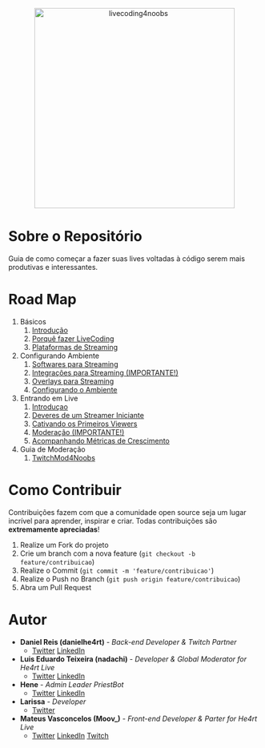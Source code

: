 <p align="center">
<img src="https://user-images.githubusercontent.com/3299130/184506231-0a9346e4-1c49-4f9f-bf44-97d7023571a3.png" width="400" alt="livecoding4noobs">
</p>

# Sobre o Repositório

Guia de como começar a fazer suas lives voltadas à código serem mais produtivas e interessantes.

# Road Map

1. Básicos
   1. [Introdução](/contents/basics/1-1-intro.md)
   2. [Porquê fazer LiveCoding](/contents/basics/1-2-why-livecoding.md)
   3. [Plataformas de Streaming](/contents/basics/1-3-streaming-platforms.md)
2. Configurando Ambiente
   1. [Softwares para Streaming](/contents/environment/2-1-softwares.md)
   2. [Integrações para Streaming (IMPORTANTE!)](/contents/environment/2-2-integrations.md)
   3. [Overlays para Streaming](/contents/environment/2-3-overlays.md)
   4. [Configurando o Ambiente](/contents//environment/2-4-setup.md)
3. Entrando em Live
   1. [Introduçao](/contents/livecoding/3-1-intro.md)
   2. [Deveres de um Streamer Iniciante](/contents/livecoding/3-2-duty.md)
   3. [Cativando os Primeiros Viewers](/contents/livecoding/3-3-first-viewers.md)
   4. [Moderação (IMPORTANTE!)](/contents/livecoding/3-4-mods.md)
   5. [Acompanhando Métricas de Crescimento](/)
4. Guia de Moderação
   1. [TwitchMod4Noobs](https://github.com/Luisnadachi/Moderacao-para-Twitch/)

# Como Contribuir

Contribuições fazem com que a comunidade open source seja um lugar incrível para aprender, inspirar e criar. Todas
contribuições são **extremamente apreciadas**!

1. Realize um Fork do projeto
2. Crie um branch com a nova feature (`git checkout -b feature/contribuicao`)
3. Realize o Commit (`git commit -m 'feature/contribuicao'`)
4. Realize o Push no Branch (`git push origin feature/contribuicao`)
5. Abra um Pull Request

# Autor

- **Daniel Reis (danielhe4rt)** - _Back-end Developer & Twitch Partner_
  - [Twitter](https://twitter.com/danielhe4rt) [LinkedIn](https://www.linkedin.com/in/danielheart)
- **Luis Eduardo Teixeira (nadachi)** - _Developer & Global Moderator for He4rt Live_
  - [Twitter](https://twitter.com/Luis_Nadachi) [LinkedIn](https://www.linkedin.com/in/luis-eduardo-ribeiro-teixeira-384b9819a/)
- **Hene** - _Admin Leader PriestBot_
  - [Twitter](https://twitter.com/henechen) [LinkedIn](https://www.linkedin.com/in/hene/)
- **Larissa** - _Developer_
  - [Twitter](https://twitter.com/larissaeiou)
- **Mateus Vasconcelos (Moov\_)** - _Front-end Developer & Parter for He4rt Live_
  - [Twitter](https://twitter.com/mateusmoov) [LinkedIn](https://www.linkedin.com/in/mateusmoov) [Twitch](https://www.twitch.tv/moov_)
